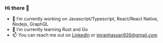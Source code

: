 ### Hi there 👋



- 🔭 I’m currently working on Javascript/Typescript, React/React Native, Nodejs, GraphQL
- 🌱 I’m currently learning Rust and Go
- 📫 You can reach me out on [LinkedIn](https://www.linkedin.com/in/imran-hassan-342704165/) or <imranhassan926@gmail.com>
<!--
- 👯 I’m looking to collaborate on ...
- 🤔 I’m looking for help with ...
- 💬 Ask me about ...
- 📫 How to reach me: ...
- 😄 Pronouns: ...
- ⚡ Fun fact: ...
-->
